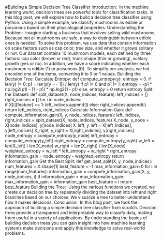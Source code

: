 #Building a Simple Decision Tree Classifier
Introduction: 
In the machine learning world, decision trees are powerful tools for classification tasks. In this blog post, we will explore how to build a decision tree classifier using Python. Using a simple example, we classify mushrooms as edible or poisonous based on their physiological properties.
Understanding the Problem: 
Imagine starting a business that involves selling wild mushrooms. Because not all mushrooms are safe, a way to distinguish between edible ones is needed. To solve this problem, we use data that contain information on scale factors such as cap color, tree size, and whether it grows solitary or not. Our dataset contains 10 mushroom models, each defined by three factors: cap color (brown or red), trunk shape (thin or growing), solitary growth (yes or no). In addition, we have a score indicating whether each mushroom is edible (1) or poisonous (0). To simplify our analysis, we hot-encoded one of the items, converting it to 0 or 1 values.
Building the Decision Tree:
Calculate Entropy:
def compute_entropy(y):
    entropy = 0.
    if len(y) != 0:
        p1 = len(y[y == 1]) / len(y) 
        if p1 != 0 and p1 != 1:
            entropy = -p1 * np.log2(p1) - (1 - p1) * np.log2(1 - p1)
        else:
            entropy = 0
    return entropy
Split the Dataset:
def split_dataset(X, node_indices, feature):
    left_indices = []
    right_indices = []
    for i in node_indices:   
        if X[i][feature] == 1:
            left_indices.append(i)
        else:
            right_indices.append(i)
    return left_indices, right_indices
Calculate Information Gain:
def compute_information_gain(X, y, node_indices, feature):
    left_indices, right_indices = split_dataset(X, node_indices, feature)
    X_node, y_node = X[node_indices], y[node_indices]
    X_left, y_left = X[left_indices], y[left_indices]
    X_right, y_right = X[right_indices], y[right_indices]
    node_entropy = compute_entropy(y_node)
    left_entropy = compute_entropy(y_left)
    right_entropy = compute_entropy(y_right)
    w_left = len(X_left) / len(X_node)
    w_right = len(X_right) / len(X_node)
    weighted_entropy = w_left * left_entropy + w_right * right_entropy
    information_gain = node_entropy - weighted_entropy
    return information_gain
Get the Best Split:
def get_best_split(X, y, node_indices):   
    num_features = X.shape[1]
    best_feature = -1
    max_information_gain=0
    for i in range(num_features):
        information_gain = compute_information_gain(X, y, node_indices, i)
        if information_gain > max_information_gain:
            max_information_gain = information_gain
            best_feature = i
    return best_feature
Building the Tree: 
Using the various functions we created, we create our decision tree by repeatedly dividing the dataset into left and right branches based on our choices. We visualize a tree to better understand how it makes decisions.
Conclusion: 
In this blog post, we took the approach of building a simple decision tree classifier from scratch. Decision trees provide a transparent and interpretable way to classify data, making them useful in a variety of applications. By understanding the basics of building decision trees you can gain insight into how machine learning systems make decisions and apply this knowledge to solve real-world problems.
